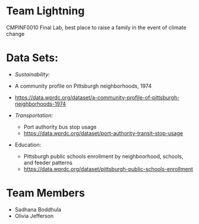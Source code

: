 # Team Lightning
CMPINF0010 Final Lab, best place to raise a family in the event of climate change
# Data Sets:
- *Sustainability:*
- A community profile on Pittsburgh neighborhoods, 1974
- https://data.wprdc.org/dataset/a-community-profile-of-pittsburgh-neighborhoods-1974

- *Transportation:*
  - Port authority bus stop usage
  - https://data.wprdc.org/dataset/port-authority-transit-stop-usage

- Education:
  - Pittsburgh public schools enrollment by neighboorhood, schools, and feeder patterns
  - https://data.wprdc.org/dataset/pittsburgh-public-schools-enrollment

# Team Members
- Sadhana Boddhula
- Olivia Jefferson
